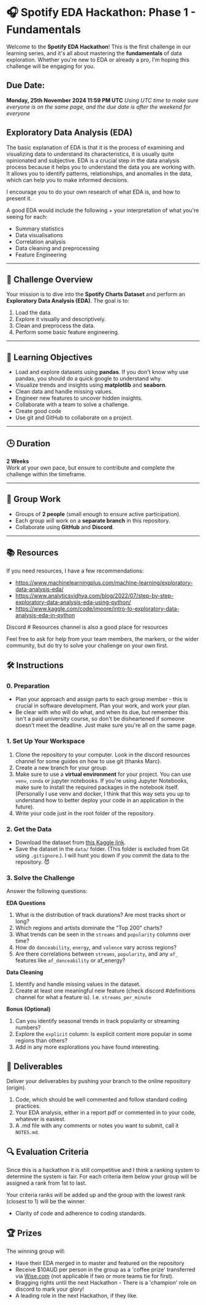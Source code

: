 

# 🎧 Spotify EDA Hackathon: Phase 1 - Fundamentals

Welcome to the **Spotify EDA Hackathon**! This is the first challenge in our learning series, and it's all about mastering the **fundamentals** of data exploration. Whether you're new to EDA or already a pro, I'm hoping this challenge will be engaging for you.

## Due Date:

**Monday, 25th November 2024 11:59 PM UTC**
_Using UTC time to make sure everyone is on the same page, and the due date is after the weekend for everyone_

## Exploratory Data Analysis (EDA)

The basic explanation of EDA is that it is the process of examining and visualizing data to understand its characteristics, it is usually quite opinionated and subjective. EDA is a crucial step in the data analysis process because it helps you to understand the data you are working with. It allows you to identify patterns, relationships, and anomalies in the data, which can help you to make informed decisions.

I encourage you to do your own research of what EDA is, and how to present it. 

A good EDA would include the following + your interpretation of what you're seeing for each:
- Summary statistics
- Data visualisations
- Correlation analysis
- Data cleaning and preprocessing
- Feature Engineering


---

## 🏁 Challenge Overview

Your mission is to dive into the **Spotify Charts Dataset** and perform an **Exploratory Data Analysis (EDA)**. The goal is to:
1. Load the data.
2. Explore it visually and descriptively.
3. Clean and preprocess the data.
4. Perform some basic feature engineering.

---

## 🎯 **Learning Objectives**

- Load and explore datasets using **pandas**. If you don't know why use pandas, you should do a quick google to understand why.
- Visualize trends and insights using **matplotlib** and **seaborn**.
- Clean data and handle missing values.
- Engineer new features to uncover hidden insights.
- Collaborate with a team to solve a challenge.
- Create good code
- Use git and GitHub to collaborate on a project.

---

## 🕒 Duration

**2 Weeks**  
Work at your own pace, but ensure to contribute and complete the challenge within the timeframe.

---

## 👫 **Group Work**

- Groups of **2 people** (small enough to ensure active participation).  
- Each group will work on a **separate branch** in this repository.
- Collaborate using **GitHub** and **Discord**.

---

## 📚 **Resources**

If you need resources, I have a few recommendations:
- https://www.machinelearningplus.com/machine-learning/exploratory-data-analysis-eda/
- https://www.analyticsvidhya.com/blog/2022/07/step-by-step-exploratory-data-analysis-eda-using-python/
- https://www.kaggle.com/code/imoore/intro-to-exploratory-data-analysis-eda-in-python


Discord # Resources channel is also a good place for resources

Feel free to ask for help from your team members, the markers, or the wider community, but do try to solve your challenge on your own first. 


## 🛠️ Instructions

### 0. **Preparation**
- Plan your approach and assign parts to each group member - this is crucial in software development. Plan your work, and work your plan.
- Be clear with who will do what, and when its due, but remember this isn't a paid university course, so don't be disheartened if someone doesn't meet the deadline. Just make sure you're all on the same page.



### 1. **Set Up Your Workspace**
1. Clone the repository to your computer. Look in the discord resources channel for some guides on how to use git (thanks Marc).
2. Create a new branch for your group.
3. Make sure to use a **virtual environment** for your project. You can use `venv`, `conda` or jupyter notebooks. If you're using Jupyter Notebooks, make sure to install the required packages in the notebook itself. (Personally I use venv and docker, I think that this way sets you up to understand how to better deploy your code in an application in the future). 
4. Write your code just in the root folder of the repository.


### 2. **Get the Data**
- Download the dataset from [this Kaggle link](https://www.kaggle.com/datasets/sunnykakar/spotify-charts-all-audio-data).
- Save the dataset in the `data/` folder. (This folder is excluded from Git using `.gitignore`.). I will hunt you down if you commit the data to the repository. 😈

### 3. Solve the Challenge
Answer the following questions:

**EDA Questions**
1. What is the distribution of track durations? Are most tracks short or long?
2. Which regions and artists dominate the "Top 200" charts?
3. What trends can be seen in the `streams` and `popularity` columns over time?
4. How do `danceability`, `energy`, and `valence` vary across regions?
5. Are there correlations between `streams`, `popularity`, and any `af_` features like `af_danceability` or af_energy?

**Data Cleaning**
1. Identify and handle missing values in the dataset.
2. Create at least one meaningful new feature (check discord #definitions channel for what a feature is). I.e. `streams_per_minute`

**Bonus (Optional)**
1. Can you identify seasonal trends in track popularity or streaming numbers?
2. Explore the `explicit` column: Is explicit content more popular in some regions than others?
3. Add in any more explorations you have found interesting.

## 📝 Deliverables

Deliver your deliverables by pushing your branch to the online repository (origin).

1. Code, which should be well commented and follow standard coding practices.
2. Your EDA analysis, either in a report pdf or commented in to your code, whatever is easiest.
3. A .md file with any comments or notes you want to submit, call it `NOTES.md`.

## 🔍 Evaluation Criteria

Since this is a hackathon it is still competitive and I think a ranking system to determine the system is fair. For each criteria item below your group will be assigned a rank from 1st to last.

Your criteria ranks will be added up and the group with the lowest rank (closest to 1) will be the winner. 

- Clarity of code and adherence to coding standards.

## 🏆 Prizes

The winning group will:
- Have their EDA merged in to master and featured on the repository
- Receive $10AUD per person in the group as a 'coffee prize' transferred via [Wise.com](https://wise.com/) (not applicable if two or more teams tie for first).
- Bragging rights until the next Hackathon - There is a 'champion' role on discord to mark your glory!
- A leading role in the next Hackathon, if they like.


